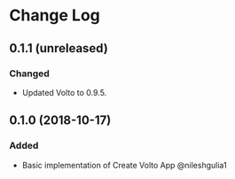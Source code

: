 # Change Log

## 0.1.1 (unreleased)

### Changed

- Updated Volto to 0.9.5.

## 0.1.0 (2018-10-17)

### Added

- Basic implementation of Create Volto App @nileshgulia1
